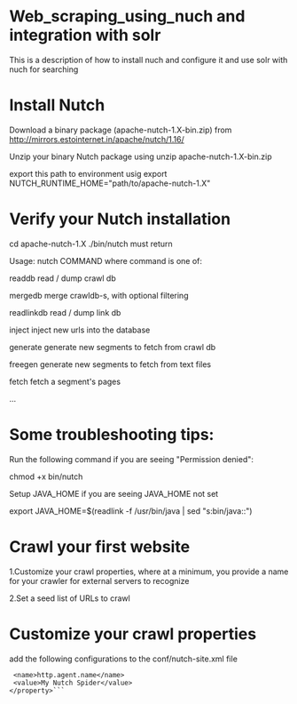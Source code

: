 # Web_scraping_using_nuch and integration with solr
This is a description of how to install nuch and configure it and use solr with nuch for searching 
# Install Nutch
Download a binary package (apache-nutch-1.X-bin.zip) from http://mirrors.estointernet.in/apache/nutch/1.16/

Unzip your binary Nutch package using unzip apache-nutch-1.X-bin.zip

export this path to environment usig export NUTCH_RUNTIME_HOME="path/to/apache-nutch-1.X" 
#  Verify your Nutch installation
cd apache-nutch-1.X
./bin/nutch must return 

Usage: nutch COMMAND where command is one of:

readdb            read / dump crawl db

mergedb           merge crawldb-s, with optional filtering

readlinkdb        read / dump link db

inject            inject new urls into the database

generate          generate new segments to fetch from crawl db

freegen           generate new segments to fetch from text files

fetch             fetch a segment's pages

...

#  Some troubleshooting tips:
Run the following command if you are seeing "Permission denied":

 chmod +x bin/nutch
 
Setup JAVA_HOME if you are seeing JAVA_HOME not set

export JAVA_HOME=$(readlink -f /usr/bin/java | sed "s:bin/java::")

#  Crawl your first website
1.Customize your crawl properties, where at a minimum, you provide a name for your crawler for external servers to recognize

2.Set a seed list of URLs to crawl

# Customize your crawl properties
add the following configurations to the  conf/nutch-site.xml file

```<property>
 <name>http.agent.name</name>
 <value>My Nutch Spider</value>
</property>```


